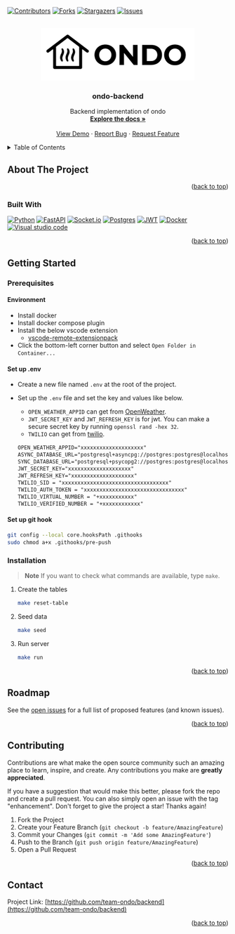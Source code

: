<a name="readme-top"></a>

[![Contributors][contributors-shield]][contributors-url]
[![Forks][forks-shield]][forks-url]
[![Stargazers][stars-shield]][stars-url]
[![Issues][issues-shield]][issues-url]

<br />
<div align="center">
  <a href="https://github.com/team-ondo/backend">
    <img src="docs/images/logo.png" alt="Logo" width="350" height="119">
  </a>

<h3 align="center">ondo-backend</h3>

  <p align="center">
    Backend implementation of ondo
    <br />
    <a href="https://github.com/team-ondo/backend"><strong>Explore the docs »</strong></a>
    <br />
    <br />
    <a href="https://github.com/team-ondo/backend">View Demo</a>
    ·
    <a href="https://github.com/team-ondo/backend/issues">Report Bug</a>
    ·
    <a href="https://github.com/team-ondo/backend/issues">Request Feature</a>
  </p>
</div>



<!-- TABLE OF CONTENTS -->
<details>
  <summary>Table of Contents</summary>
  <ol>
    <li>
      <a href="#about-the-project">About The Project</a>
      <ul>
        <li><a href="#built-with">Built With</a></li>
      </ul>
    </li>
    <li>
      <a href="#getting-started">Getting Started</a>
      <ul>
        <li>
            <a href="#prerequisites">Prerequisites</a>
            <ul>
                <li><a href="#environment">Environment</a></li>
                <li><a href="#set-up-env">Set up .env</a></li>
                <li><a href="#set-up-git-hook">Set up git hook</a></li>
            </ul>
        </li>
        <li><a href="#installation">Installation</a></li>
      </ul>
    </li>
    <li><a href="#roadmap">Roadmap</a></li>
    <li><a href="#contributing">Contributing</a></li>
    <li><a href="#contact">Contact</a></li>
  </ol>
</details>



## About The Project

<p align="right">(<a href="#readme-top">back to top</a>)</p>



### Built With

[![Python][Python]][Python-url]
[![FastAPI][FastAPI]][FastAPI-url]
[![Socket.io]][Socket.io-url]
[![Postgres][Postgres]][Postgres-url]
[![JWT][JWT]][JWT-url]
[![Docker][Docker]][Docker-url]
[![Visual studio code][Visual studio code]][Visual studio code-url]

<p align="right">(<a href="#readme-top">back to top</a>)</p>



## Getting Started

### Prerequisites

#### Environment

- Install docker
- Install docker compose plugin
- Install the below vscode extension
    - [vscode-remote-extensionpack](https://marketplace.visualstudio.com/items?itemName=ms-vscode-remote.vscode-remote-extensionpack)
- Click the bottom-left corner button and select `Open Folder in Container...`

#### Set up .env

- Create a new file named `.env` at the root of the project.
- Set up the `.env` file and set the key and values like below.
    - `OPEN_WEATHER_APPID` can get from [OpenWeather](https://openweathermap.org/).
    - `JWT_SECRET_KEY` and `JWT_REFRESH_KEY` is for jwt. You can make a secure secret key by running `openssl rand -hex 32`.
    - `TWILIO` can get from [twilio](https://www.twilio.com/).

    ```env
    OPEN_WEATHER_APPID="xxxxxxxxxxxxxxxxxxxx"
    ASYNC_DATABASE_URL="postgresql+asyncpg://postgres:postgres@localhost:5432/postgres"
    SYNC_DATABASE_URL="postgresql+psycopg2://postgres:postgres@localhost:5432/postgres"
    JWT_SECRET_KEY="xxxxxxxxxxxxxxxxxxxx"
    JWT_REFRESH_KEY="xxxxxxxxxxxxxxxxxxxx"
    TWILIO_SID = "xxxxxxxxxxxxxxxxxxxxxxxxxxxxxxxxxx"
    TWILIO_AUTH_TOKEN = "xxxxxxxxxxxxxxxxxxxxxxxxxxxxxxxx"
    TWILIO_VIRTUAL_NUMBER = "+xxxxxxxxxxx"
    TWILIO_VERIFIED_NUMBER = "+xxxxxxxxxxxx"
    ```

#### Set up git hook

```sh
git config --local core.hooksPath .githooks
sudo chmod a+x .githooks/pre-push
```

### Installation

> **Note**
> If you want to check what commands are available, type `make`.

1. Create the tables
    ```sh
    make reset-table
    ```
2. Seed data
   ```sh
   make seed
   ```
3. Run server
   ```sh
   make run
   ```

<p align="right">(<a href="#readme-top">back to top</a>)</p>



## Roadmap

See the [open issues](https://github.com/team-ondo/backend/issues) for a full list of proposed features (and known issues).

<p align="right">(<a href="#readme-top">back to top</a>)</p>



## Contributing

Contributions are what make the open source community such an amazing place to learn, inspire, and create. Any contributions you make are **greatly appreciated**.

If you have a suggestion that would make this better, please fork the repo and create a pull request. You can also simply open an issue with the tag "enhancement".
Don't forget to give the project a star! Thanks again!

1. Fork the Project
2. Create your Feature Branch (`git checkout -b feature/AmazingFeature`)
3. Commit your Changes (`git commit -m 'Add some AmazingFeature'`)
4. Push to the Branch (`git push origin feature/AmazingFeature`)
5. Open a Pull Request

<p align="right">(<a href="#readme-top">back to top</a>)</p>


## Contact

Project Link: [https://github.com/team-ondo/backend](https://github.com/team-ondo/backend)

<p align="right">(<a href="#readme-top">back to top</a>)</p>



[contributors-shield]: https://img.shields.io/github/contributors/team-ondo/backend.svg?style=for-the-badge
[contributors-url]: https://github.com/team-ondo/backend/graphs/contributors
[forks-shield]: https://img.shields.io/github/forks/team-ondo/backend.svg?style=for-the-badge
[forks-url]: https://github.com/team-ondo/backend/network/members
[stars-shield]: https://img.shields.io/github/stars/team-ondo/backend.svg?style=for-the-badge
[stars-url]: https://github.com/team-ondo/backend/stargazers
[issues-shield]: https://img.shields.io/github/issues/team-ondo/backend.svg?style=for-the-badge
[issues-url]: https://github.com/team-ondo/backend/issues
[Python]: https://img.shields.io/badge/python-3670A0?style=for-the-badge&logo=python&logoColor=ffdd54
[Python-url]: https://www.python.org/
[FastAPI]: https://img.shields.io/badge/FastAPI-005571?style=for-the-badge&logo=fastapi
[FastAPI-url]: https://fastapi.tiangolo.com/
[Socket.io]: https://img.shields.io/badge/Socket.io-black?style=for-the-badge&logo=socket.io&badgeColor=010101
[Socket.io-url]: https://socket.io/
[Postgres]: https://img.shields.io/badge/postgres-%23316192.svg?style=for-the-badge&logo=postgresql&logoColor=white
[Postgres-url]: https://www.postgresql.org/
[Docker]: https://img.shields.io/badge/docker-%230db7ed.svg?style=for-the-badge&logo=docker&logoColor=white
[Docker-url]: https://www.docker.com/
[JWT]: https://img.shields.io/badge/JWT-black?style=for-the-badge&logo=JSON%20web%20tokens
[JWT-url]: https://jwt.io/
[Visual Studio Code]: https://img.shields.io/badge/Visual%20Studio%20Code-0078d7.svg?style=for-the-badge&logo=visual-studio-code&logoColor=white
[Visual Studio Code-url]:https://code.visualstudio.com/
